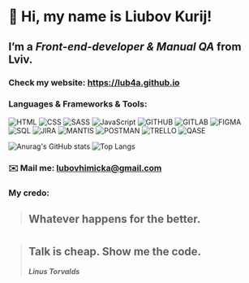 # 👋 Hi, my name is **Liubov Kurij**!
##  I’m a *Front-end-developer & Manual QA*  from Lviv.
### Check my website: https://lub4a.github.io
###  Languages & Frameworks & Tools: 
![HTML](https://img.shields.io/badge/-HTML-090909?style=for-the-badge&logo=html5)
![CSS](https://img.shields.io/badge/-CSS-090909?style=for-the-badge&logo=css3)
![SASS](https://img.shields.io/badge/-SASS-090909?style=for-the-badge&logo=SASS)
![JavaScript](https://img.shields.io/badge/-JavaScript-090909?style=for-the-badge&logo=JavaScript)
![GITHUB](https://img.shields.io/badge/-gitHub-090909?style=for-the-badge&logo=gitHub)
![GITLAB](https://img.shields.io/badge/-gitlab-090909?style=for-the-badge&logo=gitlab)
![FIGMA](https://img.shields.io/badge/-FIGMA-090909?style=for-the-badge&logo=FIGMA)
![SQL](https://img.shields.io/badge/-SQL-090909?style=for-the-badge&logo=SQL)
![JIRA](https://img.shields.io/badge/-JIRA-090909?style=for-the-badge&logo=JIRA)
![MANTIS](https://img.shields.io/badge/-MANTIS-090909?style=for-the-badge&logo=MANTIS)
![POSTMAN](https://img.shields.io/badge/-POSTMAN-090909?style=for-the-badge&logo=POSTMAN)
![TRELLO](https://img.shields.io/badge/-TRELLO-090909?style=for-the-badge&logo=TRELLO)
![QASE](https://img.shields.io/badge/-QASE-090909?style=for-the-badge&logo=QASE)

![Anurag's GitHub stats](https://github-readme-stats.vercel.app/api?username=lub4a&show_icons=true&theme=cobalt)
![Top Langs](https://github-readme-stats.vercel.app/api/top-langs/?username=lub4a&langs_count=5)

### ✉️ Mail me: lubovhimicka@gmail.com
### My credo:
> ## Whatever happens for the better.<br>
#
> ## Talk is cheap. Show me the code. <br>
>***Linus Torvalds***

